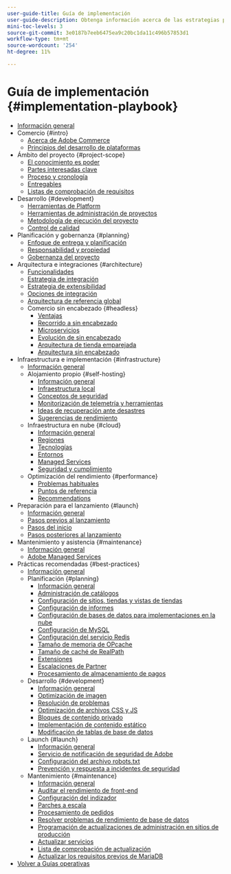 ```yaml
---
user-guide-title: Guía de implementación
user-guide-description: Obtenga información acerca de las estrategias para planificar e implementar un sitio de Adobe Commerce con éxito.
mini-toc-levels: 3
source-git-commit: 3e0187b7eeb6475ea9c20bc1da11c496b57853d1
workflow-type: tm+mt
source-wordcount: '254'
ht-degree: 11%

---
```



# Guía de implementación {#implementation-playbook}

- [Información general](overview.md)
- Comercio {#intro}
   - [Acerca de Adobe Commerce](intro/about-commerce.md)
   - [Principios del desarrollo de plataformas](intro/platform-development.md)
- Ámbito del proyecto {#project-scope}
   - [El conocimiento es poder](project-scope/knowledge.md)
   - [Partes interesadas clave](project-scope/key-stakeholders.md)
   - [Proceso y cronología](project-scope/process-timeline.md)
   - [Entregables](project-scope/deliverables.md)
   - [Listas de comprobación de requisitos](project-scope/requirement-checklists.md)
- Desarrollo {#development}
   - [Herramientas de Platform](development/platform-tools.md)
   - [Herramientas de administración de proyectos](development/project-management-tools.md)
   - [Metodología de ejecución del proyecto](development/delivery.md)
   - [Control de calidad](development/quality-control.md)
- Planificación y gobernanza {#planning}
   - [Enfoque de entrega y planificación](planning/delivery.md)
   - [Responsabilidad y propiedad](planning/ownership.md)
   - [Gobernanza del proyecto](planning/governance.md)
- Arquitectura e integraciones {#architecture}
   - [Funcionalidades](architecture/capabilities.md)
   - [Estrategia de integración](architecture/integration-strategy.md)
   - [Estrategia de extensibilidad](architecture/extensibility-strategy.md)
   - [Opciones de integración](architecture/integration-options.md)
   - [Arquitectura de referencia global](architecture/global-reference.md)
   - Comercio sin encabezado {#headless}
      - [Ventajas](architecture/headless/benefits.md)
      - [Recorrido a sin encabezado](architecture/headless/journey-to-headless.md)
      - [Microservicios](architecture/headless/microservices.md)
      - [Evolución de sin encabezado](architecture/headless/evolution.md)
      - [Arquitectura de tienda emparejada](architecture/headless/legacy-storefront.md)
      - [Arquitectura sin encabezado](architecture/headless/adobe-commerce.md)
- Infraestructura e implementación {#infrastructure}
   - [Información general](infrastructure/overview.md)
   - Alojamiento propio {#self-hosting}
      - [Información general](infrastructure/self-hosting/overview.md)
      - [Infraestructura local](infrastructure/self-hosting/on-premises.md)
      - [Conceptos de seguridad](infrastructure/self-hosting/security-concepts.md)
      - [Monitorización de telemetría y herramientas](infrastructure/self-hosting/monitoring-tools.md)
      - [Ideas de recuperación ante desastres](infrastructure/self-hosting/disaster-recovery-ideas.md)
      - [Sugerencias de rendimiento](infrastructure/self-hosting/performance-tips.md)
   - Infraestructura en nube {#cloud}
      - [Información general](infrastructure/cloud/overview.md)
      - [Regiones](infrastructure/cloud/regions.md)
      - [Tecnologías](infrastructure/cloud/technology.md)
      - [Entornos](infrastructure/cloud/environments.md)
      - [Managed Services](infrastructure/cloud/managed-services.md)
      - [Seguridad y cumplimiento](infrastructure/cloud/security.md)
   - Optimización del rendimiento {#performance}
      - [Problemas habituales](infrastructure/performance/optimization.md)
      - [Puntos de referencia](infrastructure/performance/benchmarks.md)
      - [Recommendations](infrastructure/performance/recommendations.md)
- Preparación para el lanzamiento {#launch}
   - [Información general](launch/overview.md)
   - [Pasos previos al lanzamiento](launch/pre-launch-steps.md)
   - [Pasos del inicio](launch/launch-steps.md)
   - [Pasos posteriores al lanzamiento](launch/post-launch-steps.md)
- Mantenimiento y asistencia {#maintenance}
   - [Información general](maintenance/overview.md)
   - [Adobe Managed Services](maintenance/adobe-managed-services.md)
- Prácticas recomendadas {#best-practices}
   - [Información general](best-practices/phases.md)
   - Planificación {#planning}
      - [Información general](best-practices/planning/overview.md)
      - [Administración de catálogos](best-practices/planning/catalog-management.md)
      - [Configuración de sitios, tiendas y vistas de tiendas](best-practices/planning/sites-stores-store-views.md)
      - [Configuración de informes](best-practices/planning/reporting-configuration.md)
      - [Configuración de bases de datos para implementaciones en la nube&#x200B;](best-practices/planning/database-on-cloud.md)
      - [Configuración de MySQL](best-practices/planning/mysql-configuration.md)
      - [Configuración del servicio Redis](best-practices/planning/redis-service-configuration.md)
      - [Tamaño de memoria de OPcache](best-practices/planning/opcache-memory-size.md)
      - [Tamaño de caché de RealPath](best-practices/planning/realpath-cache-size.md)
      - [Extensiones](best-practices/planning/extensions.md)
      - [Escalaciones de Partner](best-practices/planning/partner-escalation.md)
      - [Procesamiento de almacenamiento de pagos](best-practices/planning/payment-processing-storage.md)
   - Desarrollo {#development}
      - [Información general](best-practices/development/overview.md)
      - [Optimización de imagen](best-practices/development/image-optimization.md)
      - [Resolución de problemas](best-practices/development/troubleshooting.md)
      - [Optimización de archivos CSS y JS](best-practices/development/optimize-css-js-files.md)
      - [Bloques de contenido privado](best-practices/development/private-content-block-configuration.md)
      - [Implementación de contenido estático](best-practices/development/static-content-deployment.md)
      - [Modificación de tablas de base de datos](best-practices/development/modifying-core-and-third-party-tables.md)
   - Launch {#launch}
      - [Información general](best-practices/launch/overview.md)
      - [Servicio de notificación de seguridad de Adobe](best-practices/launch/security-notification-service.md)
      - [Configuración del archivo robots.txt](best-practices/launch/robots-txt.md)
      - [Prevención y respuesta a incidentes de seguridad](best-practices/launch/prevent-respond-security-incident.md)
   - Mantenimiento {#maintenance}
      - [Información general](best-practices/maintenance/overview.md)
      - [Auditar el rendimiento de front-end](best-practices/maintenance/frontend-performance.md)
      - [Configuración del indizador](best-practices/maintenance/indexer-configuration.md)
      - [Parches a escala](best-practices/maintenance/patching-at-scale.md)
      - [Procesamiento de pedidos](best-practices/maintenance/order-processing-configuration.md)
      - [Resolver problemas de rendimiento de base de datos](best-practices/maintenance/resolve-database-performance-issues.md)
      - [Programación de actualizaciones de administración en sitios de producción](best-practices/maintenance/scheduling-admin-updates-in-production.md)
      - [Actualizar servicios](best-practices/maintenance/update-services.md)
      - [Lista de comprobación de actualización](best-practices/maintenance/upgrade-checklist.md)
      - [Actualizar los requisitos previos de MariaDB](best-practices/maintenance/commerce-235-upgrade-prerequisites-mariadb.md)
- [Volver a Guías operativas](https://experienceleague.adobe.com/docs/commerce-operations/operational-guides/home.html)

